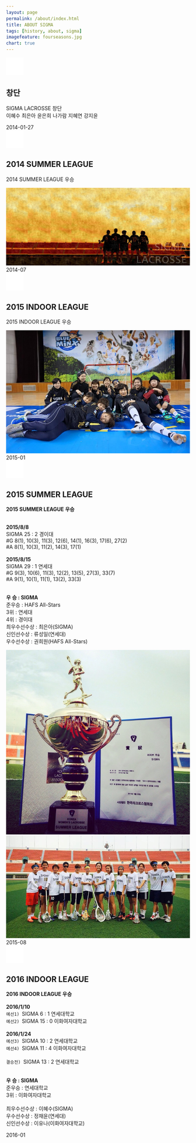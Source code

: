 ```yaml
---
layout: page
permalink: /about/index.html
title: ABOUT SIGMA
tags: [history, about, sigma]
imagefeature: fourseasons.jpg
chart: true
---
```

<div>
<section id="cd-timeline" class="cd-container">
    <div class="cd-timeline-block">
      <div class="cd-timeline-img cd-picture">
        <img src="/images/cd-icon-picture.svg" alt="Picture">
      </div> <!-- cd-timeline-img -->
      <div class="cd-timeline-content">
          <h2>창단</h2>
          <p>SIGMA LACROSSE 창단<br>
                  이혜수 최은아 윤은희 나가람 지혜연 강지윤
          </p>
          <span class="cd-date">2014-01-27</span>
      </div> <!-- cd-timeline-content -->
    </div> <!-- cd-timeline-block -->
    <div class="cd-timeline-block">
      <div class="cd-timeline-img cd-movie">
        <img src="/images/cd-icon-movie.svg" alt="Movie">
      </div> <!-- cd-timeline-img -->
      <div class="cd-timeline-content">
        <h2>2014 SUMMER LEAGUE</h2>
        <p>2014 SUMMER LEAGUE 우승</p>
        <img src="/images/sigma-background.jpg" onclick="clicktest(this.src);">
        <span class="cd-date">2014-07</span>
      </div> <!-- cd-timeline-content -->
    </div> <!-- cd-timeline-block -->
    <div class="cd-timeline-block">
      <div class="cd-timeline-img cd-picture">
        <img src="/images/cd-icon-picture.svg" alt="Picture">
      </div> <!-- cd-timeline-img -->
      <div class="cd-timeline-content">
        <h2>2015 INDOOR LEAGUE </h2>
        <p>2015 INDOOR LEAGUE 우승 </p>
        <img src="/images/sigma-2015-indoor-team.jpg" onclick="clicktest(this.src);">
        <span class="cd-date">2015-01</span>
      </div> <!-- cd-timeline-content -->
    </div> <!-- cd-timeline-block -->
    <div class="cd-timeline-block">
      <div class="cd-timeline-img cd-location">
        <img src="/images/cd-icon-location.svg" alt="Location">
      </div> <!-- cd-timeline-img -->
      <div class="cd-timeline-content">
          <h2>2015 SUMMER LEAGUE</h2>
          <p><strong>2015 SUMMER LEAGUE 우승</strong><br></p>
          <br>
            <strong>2015/8/8</strong><br>
            SIGMA 25 : 2 경이대<br>
            #G 8(1), 10(3), 11(3), 12(6), 14(1), 16(3), 17(6), 27(2)<br>
            #A 8(1), 10(3), 11(2), 14(3), 17(1)<br>
            <br>
            <strong>2015/8/15</strong><br>
            SIGMA 29 : 1 연세대<br>
            #G 9(3), 10(6), 11(3), 12(2), 13(5), 27(3), 33(7)<br>
            #A 9(1), 10(1), 11(1), 13(2), 33(3)<br>
            <br>
            <p class="small-text">
                <strong>우  승 : SIGMA</strong><br>
                준우승 : HAFS All-Stars <br>
                3위 : 연세대  <br>
                4위 : 경이대  <br>
                최우수선수상 : 최은아(SIGMA) <br>
                신인선수상 : 류성일(연세대) <br>
                우수선수상 : 권희원(HAFS All-Stars)
            </p>
          <img src="/images/sigma-2015-summer.jpg" onclick="clicktest(this.src);">
          <img src="/images/sigma-2015-summer-team.jpg" onclick="clicktest(this.src);">
        <span class="cd-date">2015-08</span>
      </div> <!-- cd-timeline-content -->
    </div> <!-- cd-timeline-block -->
    <div class="cd-timeline-block">
      <div class="cd-timeline-img cd-location">
        <img src="/images/cd-icon-location.svg" alt="Location">
      </div> <!-- cd-timeline-img -->
      <div class="cd-timeline-content">
          <h2>2016 INDOOR LEAGUE</h2>
          <p><strong>2016 INDOOR LEAGUE 우승</strong><br>
          <br>
            <strong>2016/1/10</strong><br>
            <code>예선1) </code>SIGMA 6 : 1 연세대학교<br>
            <code>예선2) </code>SIGMA 15 : 0 이화여자대학교<br>
            <br>
            <strong>2016/1/24</strong><br>
            <code>예선3) </code>SIGMA 10 : 2 연세대학교<br>
            <code>예선4) </code>SIGMA 11 : 4 이화여자대학교<br>
            <br>
            <code>결승전) </code>SIGMA 13 : 2 연세대학교<br>
            <br>
            <p class="small-text">
                <strong>우  승 : SIGMA</strong><br>
                준우승 : 연세대학교 <br>
                3위 : 이화여자대학교  <br>
                <br>
                최우수선수상 : 이혜수(SIGMA) <br>
                우수선수상 : 정채윤(연세대) <br>
                신인선수상 : 이유나(이화여자대학교)
            </p>
        <span class="cd-date">2016-01</span>
      </div> <!-- cd-timeline-content -->
    </div> <!-- cd-timeline-block -->
</section> <!-- cd-timeline -->
</div>

<script src="http://ajax.googleapis.com/ajax/libs/jquery/1.11.0/jquery.min.js"></script>
<script src="/assets/js/main.js"></script> <!-- Resource jQuery -->

